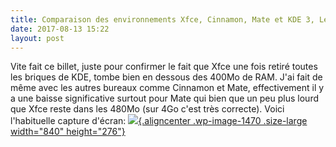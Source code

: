 ```yaml
---
title: Comparaison des environnements Xfce, Cinnamon, Mate et KDE 3, Le cas Xfce
date: 2017-08-13 15:22
layout: post
---
```


Vite fait ce billet, juste pour confirmer le fait que Xfce une fois
retiré toutes les briques de KDE, tombe bien en dessous des 400Mo de
RAM. J'ai fait de même avec les autres bureaux comme Cinnamon et Mate,
effectivement il y a une baisse significative surtout pour Mate qui bien
que un peu plus lourd que Xfce reste dans les 480Mo (sur 4Go c'est très
correcte). Voici l'habituelle capture d'écran:
[![](http://download.tuxfamily.org/passionlinux//2017/08/Capture-décran_2017-08-10_19-00-46-1024x337.png){.aligncenter
.wp-image-1470 .size-large width="840"
height="276"}](http://download.tuxfamily.org/passionlinux//2017/08/Capture-décran_2017-08-10_19-00-46.png)
